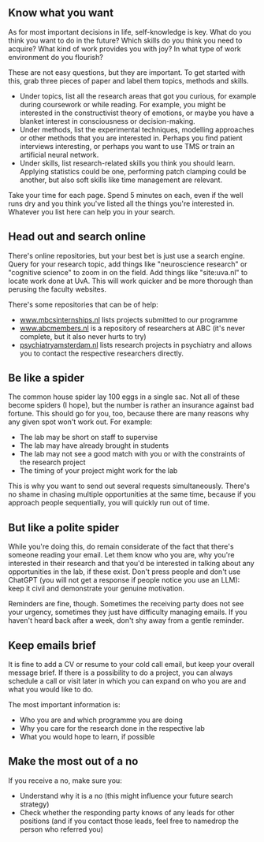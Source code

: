 
## Know what you want
As for most important decisions in life, self-knowledge is key. What do you think you want to do in the future? Which skills do you think you need to acquire? What kind of work provides you with joy? In what type of work environment do you flourish?

These are not easy questions, but they are important. To get started with this, grab three pieces of paper and label them topics, methods and skills.

- Under topics, list all the research areas that got you curious, for example during coursework or while reading. For example, you might be interested in the constructivist theory of emotions, or maybe you have a blanket interest in consciousness or decision-making. 
- Under methods, list the experimental techniques, modelling approaches or other methods that you are interested in. Perhaps you find patient interviews interesting, or perhaps you want to use TMS or train an artificial neural network.
- Under skills, list research-related skills you think you should learn. Applying statistics could be one, performing patch clamping could be another, but also soft skills like time management are relevant.

Take your time for each page. Spend 5 minutes on each, even if the well runs dry and you think you've listed all the things you're interested in. Whatever you list here can help you in your search.

## Head out and search online
There's online repositories, but your best bet is just use a search engine. Query for your research topic, add things like "neuroscience research" or "cognitive science" to zoom in on the field. Add things like "site:uva.nl" to locate work done at UvA. This will work quicker and be more thorough than perusing the faculty websites.

There's some repositories that can be of help:

- www.mbcsinternships.nl lists projects submitted to our programme
- www.abcmembers.nl is a repository of researchers at ABC (it's never complete, but it also never hurts to try)
- [psychiatryamsterdam.nl](https://psychiatryamsterdam.nl) lists research projects in psychiatry and allows you to contact the respective researchers directly. 

## Be like a spider
The common house spider lay 100 eggs in a single sac. Not all of these become spiders (I hope), but the number is rather an insurance against bad fortune. This should go for you, too, because there are many reasons why any given spot won't work out. For example:

- The lab may be short on staff to supervise
- The lab may have already brought in students
- The lab may not see a good match with you or with the constraints of the research project
- The timing of your project might work for the lab

This is why you want to send out several requests simultaneously. There's no shame in chasing multiple opportunities at the same time, because if you approach people sequentially, you will quickly run out of time.

## But like a polite spider
While you're doing this, do remain considerate of the fact that there's someone reading your email. Let them know who you are, why you're interested in their research and that you'd be interested in talking about any opportunities in the lab, if these exist. Don't press people and don't use ChatGPT (you will not get a response if people notice you use an LLM): keep it civil and demonstrate your genuine motivation.

Reminders are fine, though. Sometimes the receiving party does not see your urgency, sometimes they just have difficulty managing emails. If you haven't heard back after a week, don't shy away from a gentle reminder.

## Keep emails brief
It is fine to add a CV or resume to your cold call email, but keep your overall message brief. If there is a possibility to do a project, you can always schedule a call or visit later in which you can expand on who you are and what you would like to do.

The most important information is:

- Who you are and which programme you are doing
- Why you care for the research done in the respective lab
- What you would hope to learn, if possible

## Make the most out of a no
If you receive a no, make sure you:

- Understand why it is a no (this might influence your future search strategy)
- Check whether the responding party knows of any leads for other positions (and if you contact those leads, feel free to namedrop the person who referred you)





